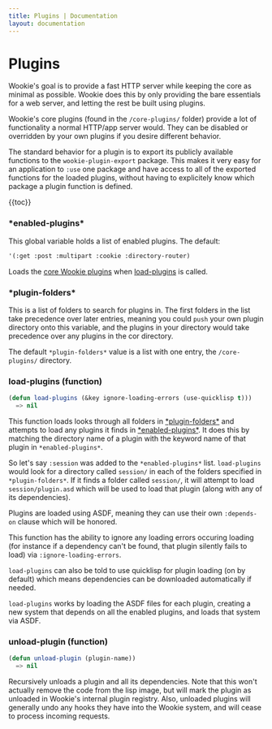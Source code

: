 ```yaml
---
title: Plugins | Documentation
layout: documentation
---
```


Plugins
=======
Wookie's goal is to provide a fast HTTP server while keeping the core as minimal
as possible. Wookie does this by only providing the bare essentials for a web
server, and letting the rest be built using plugins.

Wookie's core plugins (found in the `/core-plugins/` folder) provide a lot of
functionality a normal HTTP/app server would. They can be disabled or overridden
by your own plugins if you desire different behavior.

The standard behavior for a plugin is to export its publicly available functions
to the `wookie-plugin-export` package. This makes it very easy for an
application to `:use` one package and have access to all of the exported
functions for the loaded plugins, without having to explicitely know which
package a plugin function is defined.

{{toc}}

### \*enabled-plugins\*
This global variable holds a list of enabled plugins. The default:

```lisp
'(:get :post :multipart :cookie :directory-router)
```

Loads the [core Wookie plugins](/docs/core-plugins) when [load-plugins](#load-plugins)
is called.

### \*plugin-folders\*
This is a list of folders to search for plugins in. The first folders in the
list take precedence over later entries, meaning you could `push` your own
plugin directory onto this variable, and the plugins in your directory would
take precedence over any plugins in the cor directory.

The default `*plugin-folders*` value is a list with one entry, the `/core-plugins/`
directory.

### load-plugins (function)
```lisp
(defun load-plugins (&key ignore-loading-errors (use-quicklisp t)))
  => nil
```
This function loads looks through all folders in [\*plugin-folders\*](#plugin-folders)
and attempts to load any plugins it finds in [\*enabled-plugins\*](#enabled-plugins).
It does this by matching the directory name of a plugin with the keyword name of
that plugin in `*enabled-plugins*`.

So let's say `:session` was added to the `*enabled-plugins*` list. `load-plugins`
would look for a directory called `session/` in each of the folders specified in
`*plugin-folders*`. If it finds a folder called `session/`, it will attempt to
load `session/plugin.asd` which will be used to load that plugin (along with
any of its dependencies).

Plugins are loaded using ASDF, meaning they can use their own `:depends-on`
clause which will be honored.

This function has the ability to ignore any loading errors occuring loading (for
instance if a dependency can't be found, that plugin silently fails to load)
via `:ignore-loading-errors`.

`load-plugins` can also be told to use quicklisp for plugin loading (on by
default) which means dependencies can be downloaded automatically if needed.

`load-plugins` works by loading the ASDF files for each plugin, creating a new
system that depends on all the enabled plugins, and loads that system via ASDF.

### unload-plugin (function)
```lisp
(defun unload-plugin (plugin-name))
  => nil
```
Recursively unloads a plugin and all its dependencies. Note that this won't
actually remove the code from the lisp image, but will mark the plugin as
unloaded in Wookie's internal plugin registry. Also, unloaded plugins will
generally undo any hooks they have into the Wookie system, and will cease to
process incoming requests.

